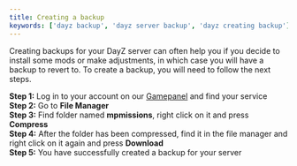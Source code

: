 ```yaml
---
title: Creating a backup
keywords: ['dayz backup', 'dayz server backup', 'dayz creating backup']
---
```


Creating backups for your DayZ server can often help you if you decide to install some mods or make adjustments, in which case you will have a backup to revert to.
To create a backup, you will need to follow the next steps.

**Step 1:** Log in to your account on our [Gamepanel](VAR::OLD_PANEL_URL) and find your service  
**Step 2:** Go to **File Manager**  
**Step 3:** Find folder named **mpmissions**, right click on it and press **Compress**  
**Step 4:** After the folder has been compressed, find it in the file manager and right click on it again and press **Download**  
**Step 5:** You have successfully created a backup for your server